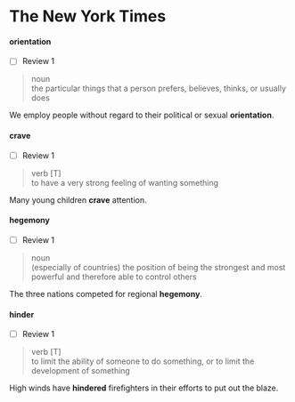 # The New York Times

#### orientation
- [ ] Review 1 
> noun <br>
the particular things that a person prefers, believes, thinks, or usually does

We employ people without regard to their political or sexual **orientation**.

#### crave
- [ ] Review 1 
>verb [T] <br>
to have a very strong feeling of wanting something

Many young children **crave** attention.

#### hegemony
- [ ] Review 1 
>noun <br>
(especially of countries) the position of being the strongest and most powerful and therefore able to control others

The three nations competed for regional **hegemony**.

#### hinder
- [ ] Review 1 
>verb [T] <br>
to limit the ability of someone to do something, or to limit the development of something

High winds have **hindered** firefighters in their efforts to put out the blaze.